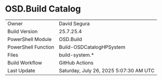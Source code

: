 ﻿# OSD.Build Catalog

| | |
|-|-|
| Owner | David Segura |
| Build Version | 25.7.25.4 |
| PowerShell Module | OSD.Build |
| PowerShell Function | Build-OSDCatalogHPSystem |
| Files | build-system.* |
| Build Workflow | GitHub Actions |
| Last Update | Saturday, July 26, 2025 5:07:30 AM UTC |
